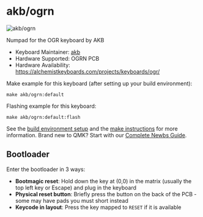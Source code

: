 # akb/ogrn

![akb/ogrn](https://i.imgur.com/qbolyMal.png)

Numpad for the OGR keyboard by AKB

* Keyboard Maintainer: [akb](https://alchemistkeyboards.com/)
* Hardware Supported: OGRN PCB
* Hardware Availability: https://alchemistkeyboards.com/projects/keyboards/ogr/

Make example for this keyboard (after setting up your build environment):

    make akb/ogrn:default

Flashing example for this keyboard:

    make akb/ogrn:default:flash

See the [build environment setup](https://docs.qmk.fm/#/getting_started_build_tools) and the [make instructions](https://docs.qmk.fm/#/getting_started_make_guide) for more information. Brand new to QMK? Start with our [Complete Newbs Guide](https://docs.qmk.fm/#/newbs).

## Bootloader

Enter the bootloader in 3 ways:

* **Bootmagic reset**: Hold down the key at (0,0) in the matrix (usually the top left key or Escape) and plug in the keyboard
* **Physical reset button**: Briefly press the button on the back of the PCB - some may have pads you must short instead
* **Keycode in layout**: Press the key mapped to `RESET` if it is available
